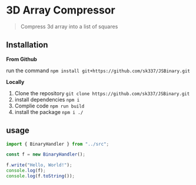 # 3D Array Compressor

> Compress 3d array into a list of squares

## Installation

**From Github** 

run the command `npm install git+https://github.com/sk337/JSBinary.git`

**Locally**

1. Clone the repository `git clone https://github.com/sk337/JSBinary.git`
2. install dependencies `npm i`
3. Complie code `npm run build`
4. install the package `npm i ./`

## usage

```js
import { BinaryHandler } from "../src";

const f = new BinaryHandler();

f.write("Hello, World!");
console.log(f);
console.log(f.toString());
```